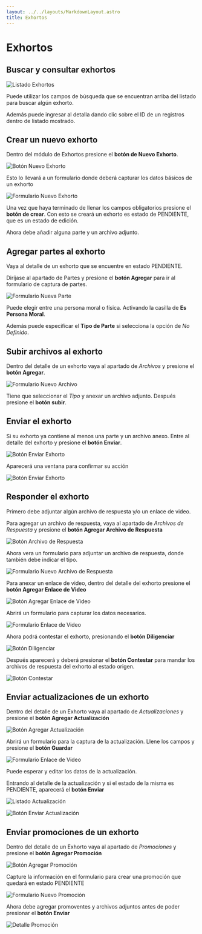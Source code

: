 ```yaml
---
layout: ../../layouts/MarkdownLayout.astro
title: Exhortos
---
```


# Exhortos

## Buscar y consultar exhortos

![Listado Exhortos](../../assets/img/plataforma_web/exhortos/20-listado-exhortos.png)

Puede utilizar los campos de búsqueda que se encuentran arriba del listado para buscar algún exhorto.

Además puede ingresar al detalla dando clic sobre el ID de un registros dentro de listado mostrado.

## Crear un nuevo exhorto

Dentro del módulo de Exhortos presione el **botón de Nuevo Exhorto**.

![Botón Nuevo Exhorto](../../assets/img/plataforma_web/exhortos/01-btn-nuevo.png)

Esto lo llevará a un formulario donde deberá capturar los datos básicos de un exhorto

![Formulario Nuevo Exhorto](../../assets/img/plataforma_web/exhortos/02-form-nuevo.png)

Una vez que haya terminado de llenar los campos obligatorios presione el **botón de crear**. Con esto se creará un exhorto es estado de PENDIENTE, que es un estado de edición.

Ahora debe añadir alguna parte y un archivo adjunto.

## Agregar partes al exhorto

Vaya al detalle de un exhorto que se encuentre en estado PENDIENTE.

Diríjase al apartado de Partes y presione el **botón Agregar** para ir al formulario de captura de partes.

![Formulario Nueva Parte](../../assets/img/plataforma_web/exhortos/03-form-nueva-parte.png)

Puede elegir entre una persona moral o física. Activando la casilla de **Es Persona Moral**.

Además puede especificar el **Tipo de Parte** si selecciona la opción de *No Definido*.

## Subir archivos al exhorto

Dentro del detalle de un exhorto vaya al apartado de *Archivos* y presione el  **botón Agregar**.

![Formulario Nuevo Archivo](../../assets/img/plataforma_web/exhortos/04-form-nuevo-archivo.png)

Tiene que seleccionar el *Tipo* y anexar un archivo adjunto. Después presione el **botón subir**.

## Enviar el exhorto

Si su exhorto ya contiene al menos una parte y un archivo anexo. Entre al detalle del exhorto y presione el **botón Enviar**.

![Botón Enviar Exhorto](../../assets/img/plataforma_web/exhortos/05-btn-enviar.png)

Aparecerá una ventana para confirmar su acción

![Botón Enviar Exhorto](../../assets/img/plataforma_web/exhortos/06-modal-enviar.png)

## Responder el exhorto

Primero debe adjuntar algún archivo de respuesta y/o un enlace de video.

Para agregar un archivo de respuesta, vaya al apartado de *Archivos de Respuesta* y presione el **botón Agregar Archivo de Respuesta**

![Botón Archivo de Respuesta](../../assets/img/plataforma_web/exhortos/07-btn-archivo-respuesta.png)

Ahora vera un formulario para adjuntar un archivo de respuesta, donde también debe indicar el tipo.

![Formulario Nuevo Archivo de Respuesta](../../assets/img/plataforma_web/exhortos/08-form-nuevo-archivo-respuesta.png)

Para anexar un enlace de video, dentro del detalle del exhorto presione el **botón Agregar Enlace de Video**

![Botón Agregar Enlace de Video](../../assets/img/plataforma_web/exhortos/09-btn-enlace-video.png)

Abrirá un formulario para capturar los datos necesarios.

![Formulario Enlace de Video](../../assets/img/plataforma_web/exhortos/10-form-enlace-video.png)

Ahora podrá contestar el exhorto, presionando el **botón Diligenciar**

![Botón Diligenciar](../../assets/img/plataforma_web/exhortos/11-btn-diligenciar.png)

Después aparecerá y deberá presionar el **botón Contestar** para mandar los archivos de respuesta del exhorto al estado origen.

![Botón Contestar](../../assets/img/plataforma_web/exhortos/12-btn-contestar.png)

## Enviar actualizaciones de un exhorto

Dentro del detalle de un Exhorto vaya al apartado de *Actualizaciones* y presione el **botón Agregar Actualización**

![Botón Agregar Actualización](../../assets/img/plataforma_web/exhortos/13-btn-agregar-actualizacion.png)

Abrirá un formulario para la captura de la actualización. Llene los campos y presione el **botón Guardar**

![Formulario Enlace de Video](../../assets/img/plataforma_web/exhortos/14-form-actualizacion.png)

Puede esperar y editar los datos de la actualización.

Entrando al detalle de la actualización y si el estado de la misma es PENDIENTE, aparecerá el **botón Enviar**

![Listado Actualización](../../assets/img/plataforma_web/exhortos/16-listado-actualizacion.png)

![Botón Enviar Actualización](../../assets/img/plataforma_web/exhortos/15-btn-enviar-actualizacion.png)

## Enviar promociones de un exhorto

Dentro del detalle de un Exhorto vaya al apartado de *Promociones* y presione el **botón Agregar Promoción**

![Botón Agregar Promoción](../../assets/img/plataforma_web/exhortos/17-btn-agregar-promocion.png)

Capture la información en el formulario para crear una promoción que quedará en estado PENDIENTE

![Formulario Nuevo Promoción](../../assets/img/plataforma_web/exhortos/18-form-nueva-promocion.png)

Ahora debe agregar promoventes y archivos adjuntos antes de poder presionar el **botón Enviar**

![Detalle Promoción](../../assets/img/plataforma_web/exhortos/19-detalle-promocion.png)
